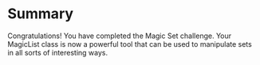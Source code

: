 # Summary

Congratulations! You have completed the Magic Set challenge. Your MagicList class is now a powerful tool that can be used to manipulate sets in all sorts of interesting ways.
